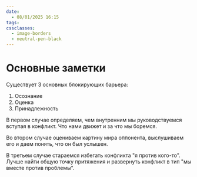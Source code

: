 ```yaml
---
date:
  - 08/01/2025 16:15
tags: 
cssclasses:
  - image-borders
  - neutral-pen-black
---
```

# Основные заметки

Существует 3 основных блокирующих барьера:
1. Осознание
2. Оценка
3. Принадлежность

В первом случае определяем, чем внутренним мы руководствуемся вступая в конфликт. Что нами движет и за что мы боремся.

Во втором случае оцениваем картину мира оппонента, выслушиваем его и даем понять, что он был услышен.

В третьем случае стараемся избегать конфликта "я против кого-то". Лучше найти общую точку притяжения и развернуть конфликт в тип "мы вместе против проблемы".